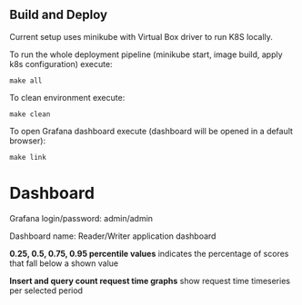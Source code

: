 ## Build and Deploy

Current setup uses minikube with Virtual Box driver to run K8S locally. 

To run the whole deployment pipeline (minikube start, image build, apply k8s configuration) execute:
```
make all
``` 

To clean environment execute:

```
make clean
```

To open Grafana dashboard execute (dashboard will be opened in a default browser): 

```
make link
```

# Dashboard

Grafana login/password: admin/admin

Dashboard name: Reader/Writer application dashboard

**0.25, 0.5, 0.75, 0.95 percentile values** indicates the percentage of scores that fall below a shown value

**Insert and query count request time graphs** show request time timeseries per selected period 
